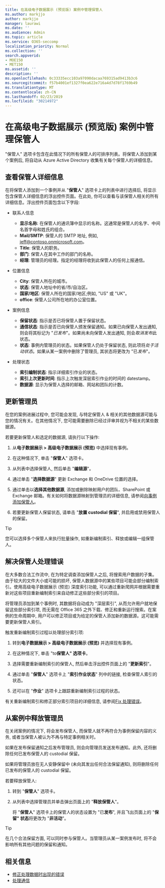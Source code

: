 ```yaml
---
title: 在高级电子数据展示 (预览版) 案例中管理保管人
ms.author: markjjo
author: markjjo
manager: laurawi
ms.date: ''
ms.audience: Admin
ms.topic: article
ms.service: O365-seccomp
localization_priority: Normal
ms.collection: ''
search.appverid:
- MOE150
- MET150
ms.assetid: ''
description: ''
ms.openlocfilehash: 0c33335ecc103a97090dacaa769315ad9413b3c6
ms.sourcegitcommit: f57b4001ef1327f0ea622e716a4d7d78f1769b49
ms.translationtype: MT
ms.contentlocale: zh-CN
ms.lasthandoff: 02/23/2019
ms.locfileid: "30214972"
---
```

# <a name="manage-custodians-in-an-advanced-ediscovery-preview-case"></a>在高级电子数据展示 (预览版) 案例中管理保管人

"保管人" 选项卡包含在此情况下的所有保管人的可排序列表。将保管人添加到某个案例后, 将自动从 Azure Active Directory 收集有关每个保管人的详细信息。

## <a name="viewing-custodian-details"></a>查看保管人详细信息

在将保管人添加到一个事例并从 "**保管人**" 选项卡上的列表中进行选择后, 将显示包含保管人详细信息的浮出控件页面。在此处, 你可以查看与该保管人相关的所有详细信息。浮出控件页面包含以下字段:

- 联系人信息

  - **显示名称**: 在保管人的通讯簿中显示的名称。这通常是保管人的名字、中间名首字母和姓氏的组合。
  - **Mail/SMTP**: 保管人的 SMTP 地址, 例如, jeff@contoso.onmicrosoft.com。  
  - **Title**: 保管人的职务。
  - **部门**: 保管人在其中工作的部门的名称。
  - **经理**: 管理员的经理。指定的经理将收到此保管人的任何上报通信。
  
- 位置信息

  - **City**: 保管人所在的城市。
  - **状态**: 保管人地址中的省/市/自治区。
  - **国家/地区**: 保管人所在的国家/地区;例如, "US" 或 "UK"。
  - **office**: 保管人公司所在地的办公室位置。

- 案例信息

  - **保留状态**: 指示是否已将保管人置于保留状态。 
  - **通信状态**: 指示是否已向保管人颁发保留通知。如果已向保管人发出通知, 则会将其标记为 "*已发布*"。如果尚未向保管人发出通知, 则会*取消发布*此状态。 
  - **状态**: 事例内管理员的状态。如果保管人仍处于保留状态, 则此项将*处于活动状态*。如果从某一案例中删除了管理员, 其状态将更改为 "已*发布*"。 

- 处理状态

  - **索引编制状态**: 指示详细索引作业的状态。  
  - **索引上次更新时间**: 指示上次触发深层索引作业的时间的 datestamp。
  - **数据源**: 显示为保管人选择的邮箱、网站和团队的计数。

## <a name="updating-a-custodian"></a>更新管理员

在您的案例进展过程中, 您可能会发现, 与特定保管人 & 相关的其他数据源可能与您的情况有关。在其他情况下, 您可能需要删除已经过评审并视为不相关的某些数据源。

若要更新保管人和选定的数据源, 请执行以下操作:

1. 从**电子数据展示 > 高级电子数据展示 (预览)** 中选择现有事例。
  
2. 在这种情况下, 单击 "**保管人**" 选项卡。
  
3. 从列表中选择保管人, 然后单击 "**编辑源**"。
  
4. 通过单击 "**选择数据源**" 更新 Exchange 和 OneDrive 位置的选择。
  
5. 通过单击以**选择其他数据源**, 添加或删除映射用户的团队、SharePoint 或 Exchange 邮箱。有关如何将数据源映射到管理员的详细信息, 请参阅[向事例添加保管人](add-custodians-to-case.md)。
  
6. 若要更新保管人保留状态, 请单击 "**放置 custodial 保留**", 并启用或禁用保管人的保留。

> [!TIP]
> 您可以选择多个保管人来执行批量操作, 如重新编制索引、释放或编辑一组保管人。

## <a name="resolving-custodian-processing-errors"></a>解决保管人处理错误

在大多数合法工作流中, 在为特定调查添加保管人之后, 将搜索用户数据的子集。由于较大的文件大小或可能的损坏, 保管人数据源中的某些项目可能会部分编制索引。使用高级电子数据展示 (预览) 深度索引功能, 可以通过重新爬网并根据需要重新对这些项目重新编制索引来自动修正这些部分索引的项目。 

将管理员添加到某个事例时, 其数据将自动成为 "深层索引", 从而允许用户就地保留这些部分索引项, 而无需在 Office 365 之外下载、修正和重新运行搜索。在案例的生命周期中, 用户可以修正项目或为给定的保管人添加新的数据源。这可能需要更新保管人索引。 

触发重新编制索引过程以处理部分索引项:

1. 转到**电子数据展示 > 高级电子数据展示 (预览)** 并选择现有事例。

2. 在这种情况下, 单击 "to**保管人" 选项卡**。 

3. 选择需要重新编制索引的保管人, 然后单击浮出控件页面上的 "**更新索引**"。

4. 通过单击 "**保管人**" 选项卡上 "**索引作业状态**" 列中的链接, 检查保管人索引的状态。  

5. 还可以在 "**作业**" 选项卡上跟踪重新编制索引过程的状态。

有关重新编制索引和修正部分索引项目的详细信息, 请参阅[Fix 处理错误](processing-data-for-case.md)。

## <a name="releasing-a-custodian-from-a-case"></a>从案例中释放管理员

在关闭案例的情况下, 将会发布保管人, 而保管人就不再符合为事例保留内容的义务, 或者当保管人被认为不再与特定事例相关时。 

如果在发布保留通知之后发布管理员, 则会向管理员发送发布通知。此外, 还将删除任何已发布保管人的 custodial 保留。

如果将管理员放在无人安静保留中 (未向其发出任何合法保留通知), 则将删除任何已发布的保管人的 custodial 保留。  

若要释放保管人: 

1.  转到 "**保管人**" 选项卡。

2.  从列表中选择管理员并单击弹出页面上的 "**释放保管人**"。

    将 "**保管人**" 选项卡上的保管人的状态设置为 "已**发布**", 并且飞出页面上的 "**保留" 状态**将更改为 "**非活动**"。 

> [!TIP]
> 在几个合法保留方面, 可以同时参与保管人。当管理员从某一案例发布时, 将不会影响所有其他问题的保留和通知。

## <a name="related-information"></a>相关信息

 - [修正处理数据时出现的错误](error-remediation.md) 
- [处理通信](managing-custodian-communications.md)
